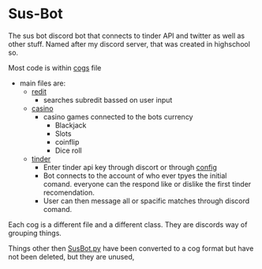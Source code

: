# Sus-Bot
The sus bot discord bot that connects to tinder API and twitter
as well as other stuff. Named after my discord server, that was created in highschool so.

Most code is within [cogs](cogs) file 
- main files are: 
  - [redit](cogs/redit.py)
    - searches subredit bassed on user input
  - [casino](cogs/casino.py)
    - casino games connected to the bots currency 
      - Blackjack
      - Slots
      - coinflip
      - Dice roll
  - [tinder](cogs/tinder.py)
    - Enter tinder api key through discort or through [config](config.py)
    - Bot connects to the account of who ever tpyes the initial comand. everyone can the respond like or dislike the first tinder recomendation. 
    - User can then message all or spacific matches through discord comand.
  
Each cog is a different file and a different class. They are discords way of grouping things.

Things other then [SusBot.py](SusBot.py) have been converted to a cog format but have not been deleted, but they are unused,
